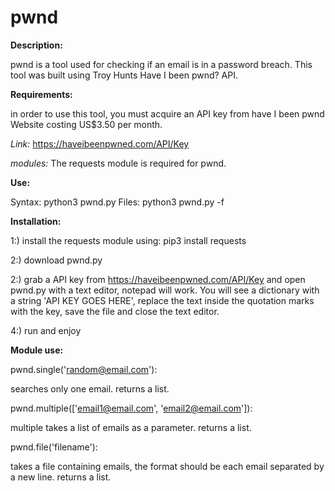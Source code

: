 # pwnd

**Description:**

pwnd is a tool used for checking if an email is in a password breach. This tool was built using Troy Hunts Have I been pwnd? API.

**Requirements:**

in order to use this tool, you must acquire an API key from have I been pwnd Website costing US$3.50 per month.

_Link:_ https://haveibeenpwned.com/API/Key

_modules:_ The requests module is required for pwnd.

**Use:**

Syntax: python3 pwnd.py 
Files: python3 pwnd.py -f

**Installation:**

1:) install the requests module using: pip3 install requests

2:) download pwnd.py

2:) grab a API key from https://haveibeenpwned.com/API/Key and open pwnd.py with a text editor, notepad will work. You will see a dictionary with a string 'API KEY GOES HERE', replace the text inside the quotation marks with the key, save the file and close the text editor. 

4:) run and enjoy

**Module use:**

pwnd.single('random@email.com'):

searches only one email. returns a list.

pwnd.multiple(['email1@email.com', 'email2@email.com']):

multiple takes a list of emails as a parameter. returns a list.

pwnd.file('filename'):

takes a file containing emails, the format should be each email separated by a new line. returns a list.
